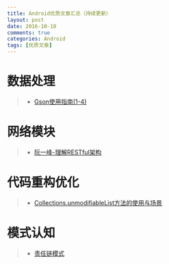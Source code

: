 ```yaml
---
title: Android优质文章汇总（持续更新）
layout: post
date: 2016-10-10
comments: true
categories: Android
tags: [优质文章]
---
```

<!--more-->
# 数据处理
> * [Gson使用指南(1-4)](http://www.jianshu.com/p/e740196225a4)

# 网络模块
> * [阮一峰-理解RESTful架构](http://www.ruanyifeng.com/blog/2011/09/restful.html)

# 代码重构优化
> * [Collections.unmodifiableList方法的使用与场景](http://blog.csdn.net/cilen/article/details/7744969)

# 模式认知
> * [责任链模式](https://github.com/simple-android-framework/android_design_patterns_analysis/tree/master/chain-of-responsibility/AigeStudio)

